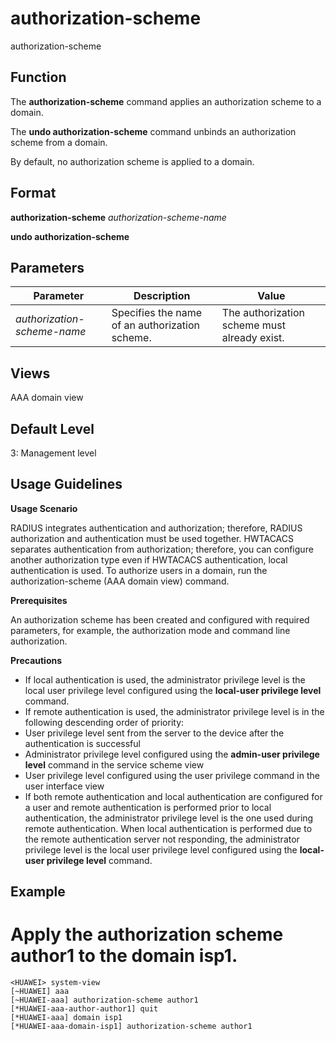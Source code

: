 authorization-scheme
====================

authorization-scheme

Function
--------

The **authorization-scheme** command applies an authorization scheme to a domain.

The **undo authorization-scheme** command unbinds an authorization scheme from a domain.

By default, no authorization scheme is applied to a domain.



Format
------

**authorization-scheme** *authorization-scheme-name*

**undo authorization-scheme**



Parameters
----------

| Parameter | Description | Value |
| --- | --- | --- |
| *authorization-scheme-name* | Specifies the name of an authorization scheme. | The authorization scheme must already exist. |




Views
-----

AAA domain view



Default Level
-------------

3: Management level



Usage Guidelines
----------------

**Usage Scenario**

RADIUS integrates authentication and authorization; therefore, RADIUS authorization and authentication must be used together. HWTACACS separates authentication from authorization; therefore, you can configure another authorization type even if HWTACACS authentication, local authentication is used. To authorize users in a domain, run the authorization-scheme (AAA domain view) command.

**Prerequisites**

An authorization scheme has been created and configured with required parameters, for example, the authorization mode and command line authorization.

**Precautions**

* If local authentication is used, the administrator privilege level is the local user privilege level configured using the **local-user privilege level** command.
* If remote authentication is used, the administrator privilege level is in the following descending order of priority:
* User privilege level sent from the server to the device after the authentication is successful
* Administrator privilege level configured using the **admin-user privilege level** command in the service scheme view
* User privilege level configured using the user privilege command in the user interface view
* If both remote authentication and local authentication are configured for a user and remote authentication is performed prior to local authentication, the administrator privilege level is the one used during remote authentication. When local authentication is performed due to the remote authentication server not responding, the administrator privilege level is the local user privilege level configured using the **local-user privilege level** command.


Example
-------

# Apply the authorization scheme author1 to the domain isp1.
```
<HUAWEI> system-view
[~HUAWEI] aaa
[~HUAWEI-aaa] authorization-scheme author1
[*HUAWEI-aaa-author-author1] quit
[*HUAWEI-aaa] domain isp1
[*HUAWEI-aaa-domain-isp1] authorization-scheme author1

```